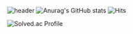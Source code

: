 ![header](https://capsule-render.vercel.app/api?type=wave&color=auto&height=300&section=header&text=LEE%20YOONPYO&fontSize=90)
![Anurag's GitHub stats](https://github-readme-stats.vercel.app/api?username=anuraghazra&show_icons=true)
![Hits](https://hits.seeyoufarm.com/api/count/incr/badge.svg?url=https%3A%2F%2Fgithub.com%2Fimsmile2000%2Fyoonpyo.git&count_bg=%23DBAFFF&title_bg=%23AFBCFF&icon=smugmug.svg&icon_color=%23E7E7E7&title=hits&edge_flat=false)

![Solved.ac Profile](http://mazassumnida.wtf/api/generate_badge?boj=imsmile2000)
